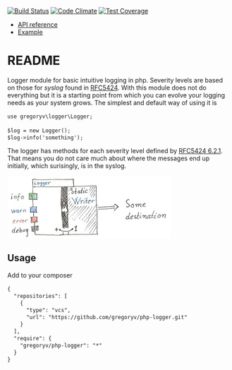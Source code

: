 [![Build Status](https://travis-ci.org/gregoryv/php-logger.svg?branch=master)](https://travis-ci.org/gregoryv/php-logger)
[![Code Climate](https://codeclimate.com/github/gregoryv/php-logger/badges/gpa.svg)](https://codeclimate.com/github/gregoryv/php-logger)
[![Test Coverage](https://codeclimate.com/github/gregoryv/php-logger/badges/coverage.svg)](https://codeclimate.com/github/gregoryv/php-logger/coverage)

* [API reference](http://gregoryv.github.io/php-logger/api/namespace-gregoryv.logger.html)
* [Example](ExampleUsage.php)

README
======

Logger module for basic intuitive logging in php. Severity levels are based
on those for *syslog* found in [RFC5424](http://tools.ietf.org/html/rfc5424).
With this module does not do everything but it is a starting point from which
you can evolve your logging needs as your system grows. The simplest and default
way of using it is

    use gregoryv\logger\Logger;

    $log = new Logger();
    $log->info('something');

The logger has methods for each severity level defined by [RFC5424 6.2.1](http://tools.ietf.org/html/rfc5424#section-6.2.1).
That means you do not care much about where the messages end up initially, which
surisingly, is in the syslog.

![Design](design.jpg)

Usage
-----

Add to your composer

    {
      "repositories": [
        {
          "type": "vcs",
          "url": "https://github.com/gregoryv/php-logger.git"
        }
      ],
      "require": {
        "gregoryv/php-logger": "*"
      }
    }
